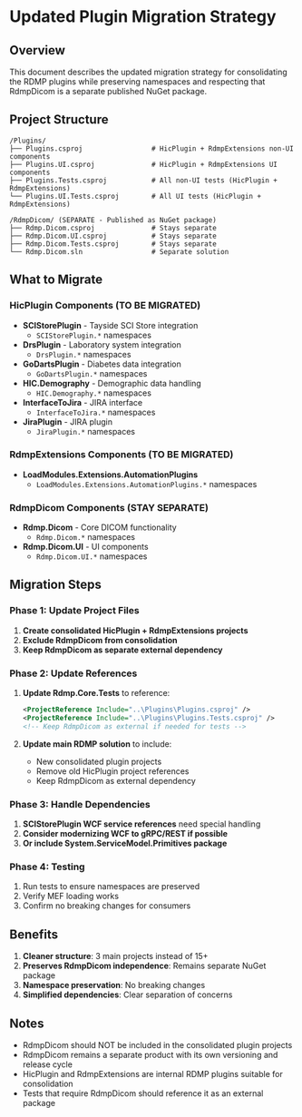 # Updated Plugin Migration Strategy

## Overview

This document describes the updated migration strategy for consolidating the RDMP plugins while preserving namespaces and respecting that RdmpDicom is a separate published NuGet package.

## Project Structure

```
/Plugins/
├── Plugins.csproj                 # HicPlugin + RdmpExtensions non-UI components
├── Plugins.UI.csproj              # HicPlugin + RdmpExtensions UI components
├── Plugins.Tests.csproj           # All non-UI tests (HicPlugin + RdmpExtensions)
└── Plugins.UI.Tests.csproj        # All UI tests (HicPlugin + RdmpExtensions)

/RdmpDicom/ (SEPARATE - Published as NuGet package)
├── Rdmp.Dicom.csproj              # Stays separate
├── Rdmp.Dicom.UI.csproj           # Stays separate
├── Rdmp.Dicom.Tests.csproj        # Stays separate
└── Rdmp.Dicom.sln                 # Separate solution
```

## What to Migrate

### HicPlugin Components (TO BE MIGRATED)
- **SCIStorePlugin** - Tayside SCI Store integration
  - `SCIStorePlugin.*` namespaces
- **DrsPlugin** - Laboratory system integration
  - `DrsPlugin.*` namespaces
- **GoDartsPlugin** - Diabetes data integration
  - `GoDartsPlugin.*` namespaces
- **HIC.Demography** - Demographic data handling
  - `HIC.Demography.*` namespaces
- **InterfaceToJira** - JIRA interface
  - `InterfaceToJira.*` namespaces
- **JiraPlugin** - JIRA plugin
  - `JiraPlugin.*` namespaces

### RdmpExtensions Components (TO BE MIGRATED)
- **LoadModules.Extensions.AutomationPlugins**
  - `LoadModules.Extensions.AutomationPlugins.*` namespaces

### RdmpDicom Components (STAY SEPARATE)
- **Rdmp.Dicom** - Core DICOM functionality
  - `Rdmp.Dicom.*` namespaces
- **Rdmp.Dicom.UI** - UI components
  - `Rdmp.Dicom.UI.*` namespaces

## Migration Steps

### Phase 1: Update Project Files
1. **Create consolidated HicPlugin + RdmpExtensions projects**
2. **Exclude RdmpDicom from consolidation**
3. **Keep RdmpDicom as separate external dependency**

### Phase 2: Update References
1. **Update Rdmp.Core.Tests** to reference:
   ```xml
   <ProjectReference Include="..\Plugins\Plugins.csproj" />
   <ProjectReference Include="..\Plugins\Plugins.Tests.csproj" />
   <!-- Keep RdmpDicom as external if needed for tests -->
   ```

2. **Update main RDMP solution** to include:
   - New consolidated plugin projects
   - Remove old HicPlugin project references
   - Keep RdmpDicom as external dependency

### Phase 3: Handle Dependencies
1. **SCIStorePlugin WCF service references** need special handling
2. **Consider modernizing WCF to gRPC/REST if possible**
3. **Or include System.ServiceModel.Primitives package**

### Phase 4: Testing
1. Run tests to ensure namespaces are preserved
2. Verify MEF loading works
3. Confirm no breaking changes for consumers

## Benefits

1. **Cleaner structure**: 3 main projects instead of 15+
2. **Preserves RdmpDicom independence**: Remains separate NuGet package
3. **Namespace preservation**: No breaking changes
4. **Simplified dependencies**: Clear separation of concerns

## Notes

- RdmpDicom should NOT be included in the consolidated plugin projects
- RdmpDicom remains a separate product with its own versioning and release cycle
- HicPlugin and RdmpExtensions are internal RDMP plugins suitable for consolidation
- Tests that require RdmpDicom should reference it as an external package